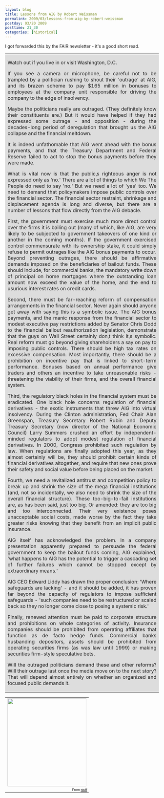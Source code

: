 ```yaml
---
layout: blog
title: Lessons from AIG by Robert Weissman
permalink: 2009/03/lessons-from-aig-by-robert-weissman
postday: 03/20 2009
posttime: 21_30
categories: [historical]
---
```


<p>I got forwarded this by the FAIR newsletter - it's a good short read.</p>
<table cellpadding="5">
<tr style="background-color:#ddd;">
<td align='justify'>
<p>Watch out if you live in or visit Washington, D.C.</p>
<p>If you see a camera or microphone, be careful not to be trampled by a politician rushing to shout their 'outrage' at AIG, and its brazen scheme to pay $165 million in bonuses to employees at the company unit responsible for driving the company to the edge of insolvency.</p>
<p>Maybe the politicians really are outraged. (They definitely know their constituents are.) But it would have helped if they had expressed some outrage - and opposition - during the decades-long period of deregulation that brought us the AIG collapse and the financial meltdown.</p>
<p>It is indeed unfathomable that AIG went ahead with the bonus payments, and that the Treasury Department and Federal Reserve failed to act to stop the bonus payments before they were made.</p>
<p>What is vital now is that the public‚s righteous anger is not expressed only as 'no.' There are a lot of things to which We The People do need to say 'no.' But we need a lot of 'yes' too. We need to demand that policymakers impose public controls over the financial sector. The financial sector restraint, shrinkage and displacement agenda is long and diverse, but there are a number of lessons that flow directly from the AIG debacle.</p>
<p>First, the government must exercise much more direct control over the firms it is bailing out (many of which, like AIG, are very likely to be subjected to government takeovers of one kind or another in the coming months). If the government exercised control commensurate with its ownership stake, it could simply refuse to permit outrages like the AIG bonus payments to occur. Beyond preventing outrages, there should be affirmative demands imposed on the beneficiaries of bailout funds. These should include, for commercial banks, the mandatory write down of principal on home mortgages where the outstanding loan amount now exceed the value of the home, and the end to usurious interest rates on credit cards.</p>
<p>Second, there must be far-reaching reform of compensation arrangements in the financial sector. Never again should anyone get away with saying this is a symbolic issue. The AIG bonus payments, and the manic response from the financial sector to modest executive pay restrictions added by Senator Chris Dodd to the financial bailout reauthorization legislation, demonstrate that the guys on Wall Street certainly don‚t think it‚s symbolic. Real reform must go beyond giving shareholders a say on pay to imposing public controls. There should be high tax rates on excessive compensation. Most importantly, there should be a prohibition on incentive pay that is linked to short-term performance. Bonuses based on annual performance give traders and others an incentive to take unreasonable risks - threatening the viability of their firms, and the overall financial system.</p>
<p>Third, the regulatory black holes in the financial system must be eradicated. One black hole concerns regulation of financial derivatives - the exotic instruments that threw AIG into virtual insolvency. During the Clinton administration, Fed Chair Alan Greenspan, Treasury Secretary Robert Rubin and Deputy Treasury Secretary (now director of the National Economic Council) Larry Summers crushed an effort by independent-minded regulators to adopt modest regulation of financial derivatives. In 2000, Congress prohibited such regulation by law. When regulations are finally adopted this year, as they almost certainly will be, they should prohibit certain kinds of financial derivatives altogether, and require that new ones prove their safety and social value before being placed on the market.</p>
<p>Fourth, we need a revitalized antitrust and competition policy to break up and shrink the size of the mega financial institutions (and, not so incidentally, we also need to shrink the size of the overall financial structure). These too-big-to-fail institutions are, as has been said, just too big. Or amended: they are too big and too interconnected. Their very existence poses unacceptable social costs, made worse by the fact they take greater risks knowing that they benefit from an implicit public insurance.</p>
<p>AIG itself has acknowledged the problem. In a company presentation apparently prepared to persuade the federal government to keep the bailout funds coming, AIG explained, 'what happens to AIG has the potential to trigger a cascading set of further failures which cannot be stopped except by extraordinary means.'</p>
<p>AIG CEO Edward Liddy has drawn the proper conclusion: 'Where safeguards are lacking' - and it should be added, it has proven far beyond the capacity of regulators to impose sufficient safeguards - 'such companies need to be restructured or scaled back so they no longer come close to posing a systemic risk.'</p>
<p>Finally, renewed attention must be paid to corporate structure and prohibitions on whole categories of activity. Insurance companies should be prohibited from operating affiliates that function as de facto hedge funds. Commercial banks husbanding depositors‚ assets should be prohibited from operating securities firms (as was law until 1999) or making securities firm-style speculative bets.</p>
<p>Will the outraged politicians demand these and other reforms? Will their outrage last once the media move on to the next story? That will depend almost entirely on whether an organized and focused public demands it.</p>
</td>
</tr>
</table>
<p><table style="width:auto;"><tr><td><a href="https://picasaweb.google.com/lh/photo/K8AL5lRui-JwlDR4fdrjFg?feat=embedwebsite"><img src="https://lh5.googleusercontent.com/_aJ4urxfgN9A/TXXbFXM-p-I/AAAAAAAAImI/28bjHB7l-kE/s288/Banker.jpg" height="288" width="258" /></a></td></tr><tr><td style="font-family:arial,sans-serif; font-size:11px; text-align:right">From <a href="https://picasaweb.google.com/krister.axel/Stuff?feat=embedwebsite">stuff</a></td></tr></table></p>

